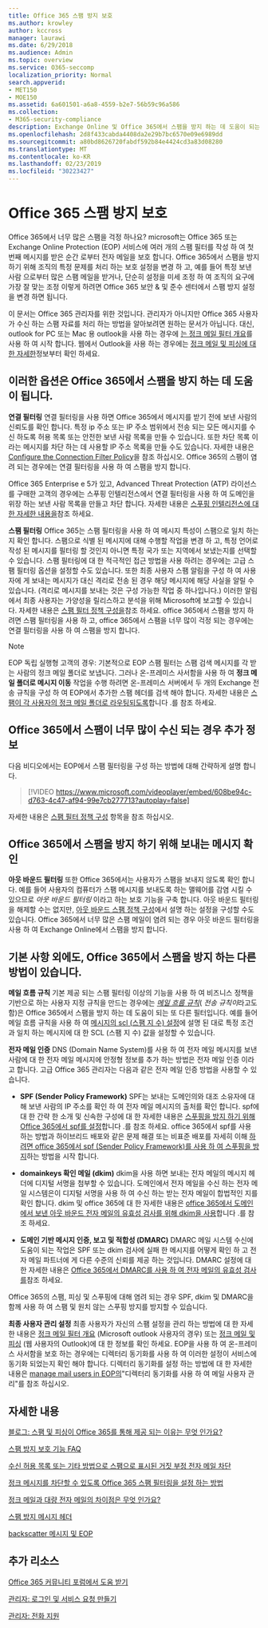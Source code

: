 ```yaml
---
title: Office 365 스팸 방지 보호
ms.author: krowley
author: kccross
manager: laurawi
ms.date: 6/29/2018
ms.audience: Admin
ms.topic: overview
ms.service: O365-seccomp
localization_priority: Normal
search.appverid:
- MET150
- MOE150
ms.assetid: 6a601501-a6a8-4559-b2e7-56b59c96a586
ms.collection:
- M365-security-compliance
description: Exchange Online 및 Office 365에서 스팸을 방지 하는 데 도움이 되는 스팸 방지 설정 및 필터에 대해 알아봅니다. Office 365에서 너무 많은 스팸 받기 스팸 필터 및 스팸 방지 정책 설정을 사용자 지정할 수 있습니다.
ms.openlocfilehash: 2d8f433cabda4408da2e29b7bc6570e09e6989dd
ms.sourcegitcommit: a80bd8626720fabdf592b84e4424cd3a83d08280
ms.translationtype: MT
ms.contentlocale: ko-KR
ms.lasthandoff: 02/23/2019
ms.locfileid: "30223427"
---
```

# <a name="office-365-email-anti-spam-protection"></a>Office 365 스팸 방지 보호

Office 365에서 너무 많은 스팸을 걱정 하나요? microsoft는 Office 365 또는 Exchange Online Protection (EOP) 서비스에 여러 개의 스팸 필터를 작성 하 여 첫 번째 메시지를 받은 순간 로부터 전자 메일을 보호 합니다. Office 365에서 스팸을 방지 하기 위해 조직의 특정 문제를 처리 하는 보호 설정을 변경 하 고, 예를 들어 특정 보낸 사람 으로부터 많은 스팸 메일을 받거나, 단순히 설정을 미세 조정 하 여 조직의 요구에 가장 잘 맞는 조정 이렇게 하려면 Office 365 보안 &amp; 및 준수 센터에서 스팸 방지 설정을 변경 하면 됩니다.
  
이 문서는 Office 365 관리자를 위한 것입니다. 관리자가 아니지만 Office 365 사용자가 수신 하는 스팸 자료를 처리 하는 방법을 알아보려면 원하는 문서가 아닙니다. 대신, outlook for PC 또는 Mac 용 outlook을 사용 하는 경우에 [는 정크 메일 필터 개요](https://support.office.com/article/5ae3ea8e-cf41-4fa0-b02a-3b96e21de089)를 사용 하 여 시작 합니다. 웹에서 Outlook을 사용 하는 경우에는 [정크 메일 및 피싱에 대 한 자세한](https://support.office.com/article/86c1d76f-4d5a-4967-9647-35665dc17c31)정보부터 확인 하세요.
  
## <a name="these-options-help-you-prevent-spam-in-office-365"></a>이러한 옵션은 Office 365에서 스팸을 방지 하는 데 도움이 됩니다.

 **연결 필터링** 연결 필터링을 사용 하면 Office 365에서 메시지를 받기 전에 보낸 사람의 신뢰도를 확인 합니다. 특정 ip 주소 또는 IP 주소 범위에서 전송 되는 모든 메시지를 수신 하도록 허용 목록 또는 안전한 보낸 사람 목록을 만들 수 있습니다. 또한 차단 목록 이라는 메시지를 차단 하는 데 사용할 IP 주소 목록을 만들 수도 있습니다. 자세한 내용은 [Configure the Connection Filter Policy](https://technet.microsoft.com/library/jj200718%28v=exchg.150%29.aspx)을 참조 하십시오. Office 365의 스팸이 염려 되는 경우에는 연결 필터링을 사용 하 여 스팸을 방지 합니다.
  
Office 365 Enterprise e 5가 있고, Advanced Threat Protection (ATP) 라이선스를 구매한 고객의 경우에는 스푸핑 인텔리전스에서 연결 필터링을 사용 하 여 도메인을 위장 하는 보낸 사람 목록을 만들고 차단 합니다. 자세한 내용은 [스푸핑 인텔리전스에 대 한 자세한 내용을](https://go.microsoft.com/fwlink/?LinkID=735009)참조 하세요.
  
 **스팸 필터링** Office 365는 스팸 필터링을 사용 하 여 메시지 특성이 스팸으로 일치 하는지 확인 합니다. 스팸으로 식별 된 메시지에 대해 수행할 작업을 변경 하 고, 특정 언어로 작성 된 메시지를 필터링 할 것인지 아니면 특정 국가 또는 지역에서 보냈는지를 선택할 수 있습니다. 스팸 필터링에 대 한 적극적인 접근 방법을 사용 하려는 경우에는 고급 스팸 필터링 옵션을 설정할 수도 있습니다. 또한 최종 사용자 스팸 알림을 구성 하 여 사용자에 게 보내는 메시지가 대신 격리로 전송 된 경우 해당 메시지에 해당 사실을 알릴 수 있습니다. (격리로 메시지를 보내는 것은 구성 가능한 작업 중 하나입니다.) 이러한 알림에서 최종 사용자는 가양성을 릴리스하고 분석을 위해 Microsoft에 보고할 수 있습니다. 자세한 내용은 [스팸 필터 정책 구성을](https://go.microsoft.com/fwlink/p/?LinkId=617147)참조 하세요. office 365에서 스팸을 방지 하려면 스팸 필터링을 사용 하 고, office 365에서 스팸을 너무 많이 걱정 되는 경우에는 연결 필터링을 사용 하 여 스팸을 방지 합니다.
  
> [!NOTE]
> EOP 독립 실행형 고객의 경우: 기본적으로 EOP 스팸 필터는 스팸 검색 메시지를 각 받는 사람의 정크 메일 폴더로 보냅니다. 그러나 온-프레미스 사서함을 사용 하 여 **정크 메일 폴더로 메시지 이동** 작업을 수행 하려면 온-프레미스 서버에서 두 개의 Exchange 전송 규칙을 구성 하 여 EOP에서 추가한 스팸 헤더를 검색 해야 합니다. 자세한 내용은 [스팸이 각 사용자의 정크 메일 폴더로 라우팅되도록](https://technet.microsoft.com/library/jj837173%28v=exchg.150%29.aspx)합니다 .를 참조 하세요. 
  
## <a name="extra-information-if-you-receive-too-much-spam-in-office-365"></a>Office 365에서 스팸이 너무 많이 수신 되는 경우 추가 정보

다음 비디오에서는 EOP에서 스팸 필터링을 구성 하는 방법에 대해 간략하게 설명 합니다.
  
> [!VIDEO https://www.microsoft.com/videoplayer/embed/608be94c-d763-4c47-af94-99e7cb277713?autoplay=false]
  
자세한 내용은 [스팸 필터 정책 구성](https://go.microsoft.com/fwlink/p/?LinkId=617147) 항목을 참조 하십시오.
  
## <a name="check-your-outgoing-messages-to-prevent-spam-in-office-365"></a>Office 365에서 스팸을 방지 하기 위해 보내는 메시지 확인

 **아웃 바운드 필터링** 또한 Office 365에서는 사용자가 스팸을 보내지 않도록 확인 합니다. 예를 들어 사용자의 컴퓨터가 스팸 메시지를 보내도록 하는 맬웨어를 감염 시킬 수 있으므로 *아웃 바운드 필터링* 이라고 하는 보호 기능을 구축 합니다. 아웃 바운드 필터링을 해제할 수는 없지만, [아웃 바운드 스팸 정책 구성](https://technet.microsoft.com/library/jj200737%28v=exchg.150%29.aspx)에서 설명 하는 설정을 구성할 수도 있습니다. Office 365에서 너무 많은 스팸 메일이 염려 되는 경우 아웃 바운드 필터링을 사용 하 여 Exchange Online에서 스팸을 방지 합니다.
  
## <a name="beyond-the-basics-more-ways-to-prevent-spam-in-office-365"></a>기본 사항 외에도, Office 365에서 스팸을 방지 하는 다른 방법이 있습니다.

 **메일 흐름 규칙** 기본 제공 되는 스팸 필터링 이상의 기능을 사용 하 여 비즈니스 정책을 기반으로 하는 사용자 지정 규칙을 만드는 경우에는 *[메일 흐름 규칙](https://technet.microsoft.com/library/jj919238%28v=exchg.150%29.aspx)*( *전송 규칙이*라고도 함)은 Office 365에서 스팸을 방지 하는 데 도움이 되는 또 다른 필터입니다. 예를 들어 메일 흐름 규칙을 사용 하 여 [메시지의 scl (스팸 지 수) 설정](https://technet.microsoft.com/library/dn798345%28v=exchg.150%29.aspx)에 설명 된 대로 특정 조건과 일치 하는 메시지에 대 한 SCL (스팸 지 수) 값을 설정할 수 있습니다.
  
 **전자 메일 인증** DNS (Domain Name System)를 사용 하 여 전자 메일 메시지를 보낸 사람에 대 한 전자 메일 메시지에 안정형 정보를 추가 하는 방법은 전자 메일 인증 이라고 합니다. 고급 Office 365 관리자는 다음과 같은 전자 메일 인증 방법을 사용할 수 있습니다.
  
- **SPF (Sender Policy Framework)** SPF는 보내는 도메인의와 대조 소유자에 대해 보낸 사람의 IP 주소를 확인 하 여 전자 메일 메시지의 출처를 확인 합니다. spf에 대 한 간략 한 소개 및 신속한 구성에 대 한 자세한 내용은 [스푸핑을 방지 하기 위해 Office 365에서 spf를 설정](https://technet.microsoft.com/library/dn789058%28v=exchg.150%29.aspx)합니다 .를 참조 하세요. office 365에서 spf를 사용 하는 방법과 하이브리드 배포와 같은 문제 해결 또는 비표준 배포를 자세히 이해 [하려면 office 365에서 spf (Sender Policy Framework)를 사용 하 여 스푸핑을 방지](https://technet.microsoft.com/library/mt712724%28v=exchg.150%29.aspx)하는 방법을 시작 합니다.

- **domainkeys 확인 메일 (dkim)** dkim을 사용 하면 보내는 전자 메일의 메시지 헤더에 디지털 서명을 첨부할 수 있습니다. 도메인에서 전자 메일을 수신 하는 전자 메일 시스템은이 디지털 서명을 사용 하 여 수신 하는 받는 전자 메일이 합법적인 지를 확인 합니다. dkim 및 office 365에 대 한 자세한 내용은 [office 365에서 도메인에서 보낸 아웃 바운드 전자 메일의 유효성 검사를 위해 dkim을 사용](https://technet.microsoft.com/library/mt695945%28v=exchg.150%29.aspx)합니다 .를 참조 하세요.

- **도메인 기반 메시지 인증, 보고 및 적합성 (DMARC)** DMARC 메일 시스템 수신에 도움이 되는 작업은 SPF 또는 dkim 검사에 실패 한 메시지를 어떻게 확인 하 고 전자 메일 파트너에 게 다른 수준의 신뢰를 제공 하는 것입니다. DMARC 설정에 대 한 자세한 내용은 [Office 365에서 DMARC를 사용 하 여 전자 메일의 유효성 검사를](https://technet.microsoft.com/library/mt734386%28v=exchg.150%29.aspx)참조 하세요.

Office 365의 스팸, 피싱 및 스푸핑에 대해 염려 되는 경우 SPF, dkim 및 DMARC을 함께 사용 하 여 스팸 및 원치 않는 스푸핑 방지를 방지할 수 있습니다.
  
 **최종 사용자 관리 설정** 최종 사용자가 자신의 스팸 설정을 관리 하는 방법에 대 한 자세한 내용은 [정크 메일 필터 개요](https://go.microsoft.com/fwlink/?LinkId=270065) (Microsoft outlook 사용자의 경우) 또는 [정크 메일 및 피싱](https://go.microsoft.com/fwlink/?LinkId=270068) (웹 사용자의 Outlook)에 대 한 정보를 확인 하세요. EOP을 사용 하 여 온-프레미스 사서함을 보호 하는 경우에는 디렉터리 동기화를 사용 하 여 이러한 설정이 서비스에 동기화 되었는지 확인 해야 합니다. 디렉터리 동기화를 설정 하는 방법에 대 한 자세한 내용은 [manage mail users in EOP의](https://technet.microsoft.com/library/dn636911%28v=exchg.150%29.aspx)"디렉터리 동기화를 사용 하 여 메일 사용자 관리"를 참조 하십시오.
  
## <a name="for-more-information"></a>자세한 내용

[블로그: 스팸 및 피싱이 Office 365를 통해 제공 되는 이유는 무엇 인가요?](https://go.microsoft.com/fwlink/?LinkId=528179 )
  
[스팸 방지 보호 기능 FAQ](https://technet.microsoft.com/library/jj937231%28v=exchg.150%29.aspx)
  
[수신 허용 목록 또는 기타 방법으로 스팸으로 표시된 거짓 부정 전자 메일 차단](prevent-email-from-being-marked-as-spam-0.md)
  
[정크 메시지를 차단할 수 있도록 Office 365 스팸 필터링을 설정 하는 방법](block-email-spam-to-prevent-false-negatives.md)
  
[정크 메일과 대량 전자 메일의 차이점은 무엇 인가요?](https://technet.microsoft.com/library/dn720441%28v=exchg.150%29.aspx)
  
[스팸 방지 메시지 헤더](https://technet.microsoft.com/library/dn205071%28v=exchg.150%29.aspx)
  
[backscatter 메시지 및 EOP](https://technet.microsoft.com/library/dn499795%28v=exchg.150%29.aspx)

## <a name="more-resources"></a>추가 리소스

[Office 365 커뮤니티 포럼에서 도움 받기](https://go.microsoft.com/fwlink/p/?LinkId=518605)
  
[관리자: 로그인 및 서비스 요청 만들기](https://go.microsoft.com/fwlink/p/?LinkId=519124)
  
[관리자: 전화 지원](https://go.microsoft.com/fwlink/p/?LinkID=518322)
